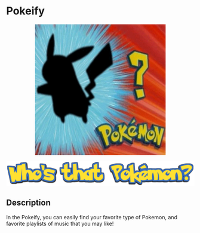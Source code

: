 # Pokeify


<p align="center">
  <img src="./README/pokemon.gif" alt="animated" width="350" height="350" />
</p>


<p align="center">
  <img src="./README/sign.png" size="50" />
</p>

## Description
In the Pokeify, you can easily find your favorite type of Pokemon, and favorite playlists of music that you may like!